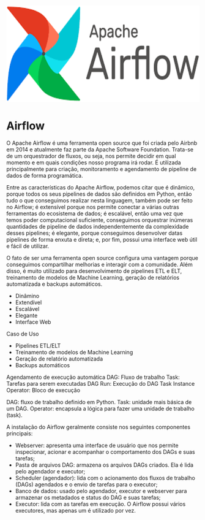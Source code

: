<h1 align="center">
  <img src="./image/airflow.png" alt="airflow" width=700 height=250px >
  <br>
</h1>


# Airflow

O Apache Airflow é uma ferramenta open source que foi criada pelo Airbnb em 2014 e atualmente faz parte da Apache Software Foundation. Trata-se de um orquestrador de fluxos, ou seja, nos permite decidir em qual momento e em quais condições nosso programa irá rodar. É utilizada principalmente para criação, monitoramento e agendamento de pipeline de dados de forma programática.

Entre as características do Apache Airflow, podemos citar que é dinâmico, porque todos os seus pipelines de dados são definidos em Python, então tudo o que conseguimos realizar nesta linguagem, também pode ser feito no Airflow; é extensível porque nos permite conectar a várias outras ferramentas do ecosistema de dados; é escalável, então uma vez que temos poder computacional suficiente, conseguimos orquestrar inúmeras quantidades de pipeline de dados independentemente da complexidade desses pipelines; é elegante, porque conseguimos desenvolver datas pipelines de forma enxuta e direta; e, por fim, possui uma interface web útil e fácil de utilizar.

O fato de ser uma ferramenta open source configura uma vantagem porque conseguimos compartilhar melhorias e interagir com a comunidade. Além disso, é muito utilizado para desenvolvimento de pipelines ETL e ELT, treinamento de modelos de Machine Learning, geração de relatórios automatizada e backups automáticos.

* Dinâmino
* Extendível
* Escalável
* Elegante
* Interface Web

Caso de Uso
* Pipelines ETL/ELT
* Treinamento de modelos de Machine Learning
* Geração de relatório automatizada
* Backups automáticos

Agendamento de execução automática
DAG: Fluxo de trabalho
Task: Tarefas para serem executadas
DAG Run: Execução do DAG 
Task Instance
Operator: Bloco de execução

DAG: fluxo de trabalho definido em Python.
Task: unidade mais básica de um DAG.
Operator: encapsula a lógica para fazer uma unidade de trabalho (task).


A instalação do Airflow geralmente consiste nos seguintes componentes principais:

* Webserver: apresenta uma interface de usuário que nos permite inspecionar, acionar e acompanhar o comportamento dos DAGs e suas tarefas;<br>
* Pasta de arquivos DAG: armazena os arquivos DAGs criados. Ela é lida pelo agendador e executor;<br>
* Scheduler (agendador): lida com o acionamento dos fluxos de trabalho (DAGs) agendados e o envio de tarefas para o executor;<br>
* Banco de dados: usado pelo agendador, executor e webserver para armazenar os metadados e status do DAG e suas tarefas;<br>
* Executor: lida com as tarefas em execução. O Airflow possui vários executores, mas apenas um é utilizado por vez.<br>
